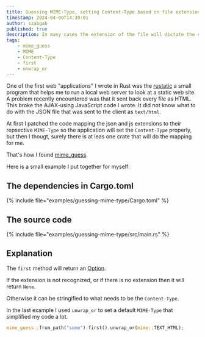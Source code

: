 ```yaml
---
title: Guessing MIME-Type, setting Content-Type based on file extension
timestamp: 2024-04-09T14:30:01
author: szabgab
published: true
description: In many cases the extension of the file will dictate the content-type one needs to set when returning in a web application.
tags:
    - mime_guess
    - MIME
    - Content-Type
    - first
    - unwrap_or
---
```


One of the first web "applications" I wrote in Rust was the [rustatic](https://rustatic.code-maven.com/) a small program that helps me
to run a local web server to look at a static web site. A problem recently encountered was that it sent back every file as HTML.
This broke the AJAX-using JavaScript code I wrote. It did not know what to do with the JSON file that was sent to the client as `text/html`.

At first I patched the code mapping the json and js extensions to their repsective `MIME-Type` so the application will set the `Content-Type` properly,
but then I thougt, surely there is at leas one crate that will do the mapping for me.

That's how I found [mime_guess](https://crates.io/crates/mime_guess).

Here is a small example I put together for myself:


## The dependencies in Cargo.toml

{% include file="examples/guessing-mime-type/Cargo.toml" %}


## The source code

{% include file="examples/guessing-mime-type/src/main.rs" %}


## Explanation

The `first` method will return an [Option](https://doc.rust-lang.org/std/option/enum.Option.html).

If the extension is not recognized, or if there is no extension then it will return `None`.

Otherwise it can be stringified to what needs to be the `Content-Type`.


In the last example I used `unwrap_or` to set a default `MIME-Type` that simplified my code a lot.

```rust
mime_guess::from_path("some").first().unwrap_or(mime::TEXT_HTML);
```

